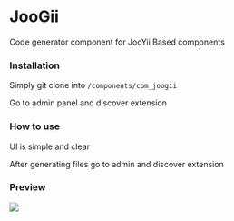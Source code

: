 # JooGii
Code generator component for JooYii Based components

### Installation
Simply git clone into `/components/com_joogii`

Go to admin panel and discover extension

### How to use
UI is simple and clear

After generating files go to admin and discover extension

### Preview
<img src="http://kosarev.by/images/2016-10-19_21-32-59.png">
